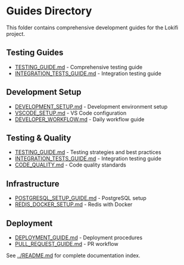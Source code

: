 # Guides Directory

This folder contains comprehensive development guides for the Lokifi project.

## Testing Guides
- [TESTING_GUIDE.md](TESTING_GUIDE.md) - Comprehensive testing guide
- [INTEGRATION_TESTS_GUIDE.md](INTEGRATION_TESTS_GUIDE.md) - Integration testing guide

## Development Setup
- [DEVELOPMENT_SETUP.md](DEVELOPMENT_SETUP.md) - Development environment setup
- [VSCODE_SETUP.md](VSCODE_SETUP.md) - VS Code configuration
- [DEVELOPER_WORKFLOW.md](DEVELOPER_WORKFLOW.md) - Daily workflow guide

## Testing & Quality
- [TESTING_GUIDE.md](TESTING_GUIDE.md) - Testing strategies and best practices
- [INTEGRATION_TESTS_GUIDE.md](INTEGRATION_TESTS_GUIDE.md) - Integration testing guide
- [CODE_QUALITY.md](CODE_QUALITY.md) - Code quality standards

## Infrastructure
- [POSTGRESQL_SETUP_GUIDE.md](POSTGRESQL_SETUP_GUIDE.md) - PostgreSQL setup
- [REDIS_DOCKER_SETUP.md](REDIS_DOCKER_SETUP.md) - Redis with Docker

## Deployment
- [DEPLOYMENT_GUIDE.md](DEPLOYMENT_GUIDE.md) - Deployment procedures
- [PULL_REQUEST_GUIDE.md](PULL_REQUEST_GUIDE.md) - PR workflow

See [../README.md](../README.md) for complete documentation index.
